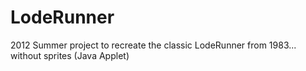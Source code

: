 LodeRunner
==========

2012 Summer project to recreate the classic LodeRunner from 1983... without sprites (Java Applet)

